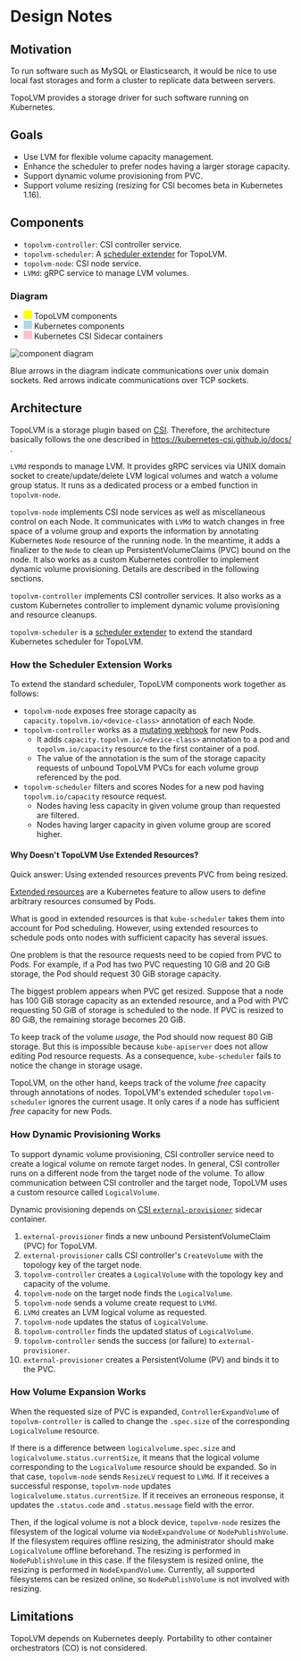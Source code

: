 # Design Notes

## Motivation

To run software such as MySQL or Elasticsearch, it would be nice to use
local fast storages and form a cluster to replicate data between servers.

TopoLVM provides a storage driver for such software running on Kubernetes.

## Goals

- Use LVM for flexible volume capacity management.
- Enhance the scheduler to prefer nodes having a larger storage capacity.
- Support dynamic volume provisioning from PVC.
- Support volume resizing (resizing for CSI becomes beta in Kubernetes 1.16).

## Components

- `topolvm-controller`: CSI controller service.
- `topolvm-scheduler`: A [scheduler extender](https://github.com/kubernetes/design-proposals-archive/blob/main/scheduling/scheduler_extender.md) for TopoLVM.
- `topolvm-node`: CSI node service.
- `LVMd`: gRPC service to manage LVM volumes.

### Diagram

- ![#FFFF00](./img/FFFF00.png) TopoLVM components
- ![#ADD8E6](./img/ADD8E6.png) Kubernetes components
- ![#FFC0CB](./img/FFC0CB.png) Kubernetes CSI Sidecar containers

![component diagram](http://www.plantuml.com/plantuml/svg/bPJFZjem4CRlUOfHzh8Sq0eVzr1j6tgZLGGgLRNbOE9Hi73io7RO_j6-Uvt4CIR0qhsiDZC_ZxzlFCEJiLJRfX99JOizBH7IETP2_QvGsXJ-9W3FcP9MAo5Gvw8fkTm0DP1QLIjngAP5oAPmzmE5K2_j8MCCPrXGRNgyC7nQQtNWXYk9-gTi0zHQMko6Bus6_-dAv5pkazSaaOeXV7L_PbsDxhzML08mo9sl-joSOgNa2hrefw2bUy6pKyLjrQ2rPrbGwzbUJycDrJGe0d2Q7BrljYZGUjH_EMZ1ovtz91higCNw2_E8kvM56q-CaM2Cd1aZDusHTnWZ_s-Ct3P6tZBc1oONL69_QH-0ketugJB53baZK6_Y-W2CMhgb1Y6bDJUe3wXZ1KCJikMybx1G9I-eM2lHL7ZlmfDH2_9rrfCvQkDyexGzd0dAgzH3YYtHg4ONw67bZ1txFIHdcsWIpzFac2Pj-jNr96oMGTQjbaFYBODxfI6yycHeZzUn6je4dtyvwQnTbllXmKCF9oUF44q-J9jw-W5EBC0ZV9HIMMhn57s-sue6DqozI7Uccr_7biiyIuQH3z1GDfn-V8EBrijpKIIWSRrmSQIGN313BfiXbyoGaHbopSmDCDgfCpT7z6B1PFnR2bClq0skWpADpiZ3TsgBtNLs_9hlm4d0eudtVJqhu53SxfJQZoVAw_Mb7hxLRDp-gr0IPjOpfes5_WNHRck3r3WTkdkcrhVu2ILhAl4F)

Blue arrows in the diagram indicate communications over unix domain sockets.
Red arrows indicate communications over TCP sockets.

## Architecture

TopoLVM is a storage plugin based on [CSI](https://github.com/container-storage-interface/spec/).
Therefore, the architecture basically follows the one described in
https://kubernetes-csi.github.io/docs/ .

`LVMd` responds to manage LVM.
It provides gRPC services via UNIX domain socket to create/update/delete
LVM logical volumes and watch a volume group status.
It runs as a dedicated process or a embed function in `topolvm-node`.

`topolvm-node` implements CSI node services as well as miscellaneous control
on each Node.  It communicates with `LVMd` to watch changes in free space
of a volume group and exports the information by annotating Kubernetes
`Node` resource of the running node.  In the meantime, it adds a finalizer
to the `Node` to clean up PersistentVolumeClaims (PVC) bound on the node. It also works as a custom Kubernetes controller to implement
dynamic volume provisioning.  Details are described in the following sections.

`topolvm-controller` implements CSI controller services.  It also works as
a custom Kubernetes controller to implement dynamic volume provisioning and
resource cleanups.

`topolvm-scheduler` is a [scheduler extender](https://github.com/kubernetes/design-proposals-archive/blob/main/scheduling/scheduler_extender.md) to extend the
standard Kubernetes scheduler for TopoLVM.

### How the Scheduler Extension Works

To extend the standard scheduler, TopoLVM components work together as follows:

- `topolvm-node` exposes free storage capacity as `capacity.topolvm.io/<device-class>` annotation of each Node.
- `topolvm-controller` works as a [mutating webhook](https://kubernetes.io/docs/reference/access-authn-authz/extensible-admission-controllers/) for new Pods.
    - It adds `capacity.topolvm.io/<device-class>` annotation to a pod and `topolvm.io/capacity` resource to the first container of a pod.
    - The value of the annotation is the sum of the storage capacity requests of unbound TopoLVM PVCs for each volume group referenced by the pod.
- `topolvm-scheduler` filters and scores Nodes for a new pod having `topolvm.io/capacity` resource request.
    - Nodes having less capacity in given volume group than requested are filtered.
    - Nodes having larger capacity in given volume group are scored higher.

#### Why Doesn't TopoLVM Use Extended Resources?

Quick answer: Using extended resources prevents PVC from being resized.

[Extended resources](https://kubernetes.io/docs/concepts/configuration/manage-resources-containers/#extended-resources) are a Kubernetes feature to allow users to define arbitrary resources consumed by Pods.

What is good in extended resources is that `kube-scheduler` takes them into account for Pod scheduling.
However, using extended resources to schedule pods onto nodes with sufficient capacity has several issues.

One problem is that the resource requests need to be copied from PVC to Pods.
For example, if a Pod has two PVC requesting 10 GiB and 20 GiB storage, the Pod should request 30 GiB storage capacity.

The biggest problem appears when PVC get resized.  Suppose that a node has 100 GiB storage capacity as an extended resource, and a Pod with PVC requesting 50 GiB of storage is scheduled to the node.  If PVC is resized to 80 GiB, the remaining storage becomes 20 GiB.

To keep track of the volume _usage_, the Pod should now request 80 GiB storage.  But this is impossible because `kube-apiserver` does not allow editing Pod resource requests.  As a consequence, `kube-scheduler` fails to notice the change in storage usage.

TopoLVM, on the other hand, keeps track of the volume _free_ capacity through annotations of nodes.
TopoLVM's extended scheduler `topolvm-scheduler` ignores the current usage.  It only cares if a node has sufficient _free_ capacity for new Pods.

### How Dynamic Provisioning Works

To support dynamic volume provisioning, CSI controller service need to create a
logical volume on remote target nodes.  In general, CSI controller runs on a
different node from the target node of the volume.  To allow communication
between CSI controller and the target node, TopoLVM uses a custom resource
called `LogicalVolume`.

Dynamic provisioning depends on [CSI `external-provisioner`](https://kubernetes-csi.github.io/docs/external-provisioner.html) sidecar container.

1. `external-provisioner` finds a new unbound PersistentVolumeClaim (PVC) for TopoLVM.
2. `external-provisioner` calls CSI controller's `CreateVolume` with the topology key of the target node.
3. `topolvm-controller` creates a `LogicalVolume` with the topology key and capacity of the volume.
4. `topolvm-node` on the target node finds the `LogicalVolume`.
5. `topolvm-node` sends a volume create request to `LVMd`.
6. `LVMd` creates an LVM logical volume as requested.
7. `topolvm-node` updates the status of `LogicalVolume`.
8.  `topolvm-controller` finds the updated status of `LogicalVolume`.
9.  `topolvm-controller` sends the success (or failure) to `external-provisioner`.
10. `external-provisioner` creates a PersistentVolume (PV) and binds it to the PVC.

### How Volume Expansion Works

When the requested size of PVC is expanded, `ControllerExpandVolume` of `topolvm-controller` is called to
change the `.spec.size` of the corresponding `LogicalVolume` resource.

If there is a difference between `logicalvolume.spec.size` and `logicalvolume.status.currentSize`,
it means that the logical volume corresponding to the `LogicalVolume` resource should be expanded.
So in that case, `topolvm-node` sends `ResizeLV` request to `LVMd`.
If it receives a successful response, `topolvm-node` updates `logicalvolume.status.currentSize`.
If it receives an erroneous response, it updates the `.status.code` and `.status.message` field with the error.

Then, if the logical volume is not a block device, `topolvm-node` resizes the filesystem of the logical volume
via `NodeExpandVolume` or `NodePublishVolume`.
If the filesystem requires offline resizing, the administrator should make `LogicalVolume` offline beforehand.
The resizing is performed in `NodePublishVolume` in this case.
If the filesystem is resized online, the resizing is performed in `NodeExpandVolume`.
Currently, all supported filesystems can be resized online, so `NodePublishVolume` is not involved with resizing.

## Limitations

TopoLVM depends on Kubernetes deeply.
Portability to other container orchestrators (CO) is not considered.
